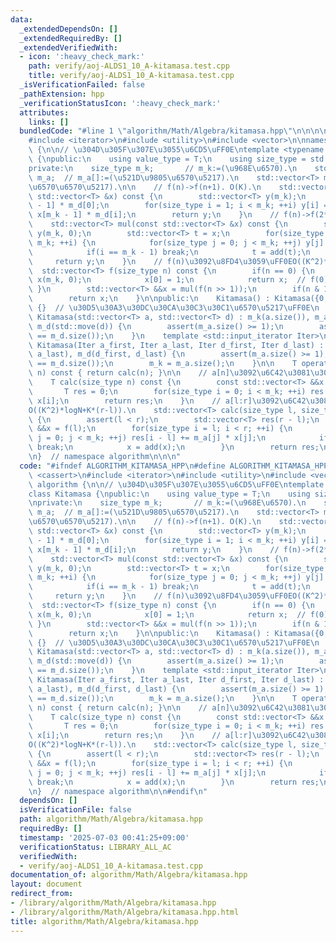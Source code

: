 ```yaml
---
data:
  _extendedDependsOn: []
  _extendedRequiredBy: []
  _extendedVerifiedWith:
  - icon: ':heavy_check_mark:'
    path: verify/aoj-ALDS1_10_A-kitamasa.test.cpp
    title: verify/aoj-ALDS1_10_A-kitamasa.test.cpp
  _isVerificationFailed: false
  _pathExtension: hpp
  _verificationStatusIcon: ':heavy_check_mark:'
  attributes:
    links: []
  bundledCode: "#line 1 \"algorithm/Math/Algebra/kitamasa.hpp\"\n\n\n\n#include <cassert>\n\
    #include <iterator>\n#include <utility>\n#include <vector>\n\nnamespace algorithm\
    \ {\n\n// \u304D\u305F\u307E\u3055\u6CD5\uFF0E\ntemplate <typename T>\nclass Kitamasa\
    \ {\npublic:\n    using value_type = T;\n    using size_type = std::size_t;\n\n\
    private:\n    size_type m_k;       // m_k:=(\u968E\u6570).\n    std::vector<T>\
    \ m_a;  // m_a[]:=(\u521D\u9805\u6570\u5217).\n    std::vector<T> m_d;  // m_d[]:=(\u4FC2\
    \u6570\u6570\u5217).\n\n    // f(n)->f(n+1). O(K).\n    std::vector<T> add(const\
    \ std::vector<T> &x) const {\n        std::vector<T> y(m_k);\n        y[0] = x[m_k\
    \ - 1] * m_d[0];\n        for(size_type i = 1; i < m_k; ++i) y[i] = x[i - 1] +\
    \ x[m_k - 1] * m_d[i];\n        return y;\n    }\n    // f(n)->f(2*n). O(K^2).\n\
    \    std::vector<T> mul(const std::vector<T> &x) const {\n        std::vector<T>\
    \ y(m_k, 0);\n        std::vector<T> t = x;\n        for(size_type i = 0; i <\
    \ m_k; ++i) {\n            for(size_type j = 0; j < m_k; ++j) y[j] += x[i] * t[j];\n\
    \            if(i == m_k - 1) break;\n            t = add(t);\n        }\n   \
    \     return y;\n    }\n    // f(n)\u3092\u8FD4\u3059\uFF0EO((K^2)*logN).\n  \
    \  std::vector<T> f(size_type n) const {\n        if(n == 0) {\n            std::vector<T>\
    \ x(m_k, 0);\n            x[0] = 1;\n            return x;  // f(0).\n       \
    \ }\n        std::vector<T> &&x = mul(f(n >> 1));\n        if(n & 1ULL) x = add(x);\n\
    \        return x;\n    }\n\npublic:\n    Kitamasa() : Kitamasa({0, 1}, {1, 1})\
    \ {}  // \u30D5\u30A3\u30DC\u30CA\u30C3\u30C1\u6570\u5217\uFF0E\n    explicit\
    \ Kitamasa(std::vector<T> a, std::vector<T> d) : m_k(a.size()), m_a(std::move(a)),\
    \ m_d(std::move(d)) {\n        assert(m_a.size() >= 1);\n        assert(m_a.size()\
    \ == m_d.size());\n    }\n    template <std::input_iterator Iter>\n    explicit\
    \ Kitamasa(Iter a_first, Iter a_last, Iter d_first, Iter d_last) : m_a(a_first,\
    \ a_last), m_d(d_first, d_last) {\n        assert(m_a.size() >= 1);\n        assert(m_a.size()\
    \ == m_d.size());\n        m_k = m_a.size();\n    }\n\n    T operator[](size_type\
    \ n) const { return calc(n); }\n\n    // a[n]\u3092\u6C42\u3081\u308B\uFF0EO((K^2)*logN).\n\
    \    T calc(size_type n) const {\n        const std::vector<T> &&x = f(n);\n \
    \       T res = 0;\n        for(size_type i = 0; i < m_k; ++i) res += m_a[i] *\
    \ x[i];\n        return res;\n    }\n    // a[l:r]\u3092\u6C42\u3081\u308B\uFF0E\
    O((K^2)*logN+K*(r-l)).\n    std::vector<T> calc(size_type l, size_type r) const\
    \ {\n        assert(l < r);\n        std::vector<T> res(r - l);\n        std::vector<T>\
    \ &&x = f(l);\n        for(size_type i = l; i < r; ++i) {\n            for(size_type\
    \ j = 0; j < m_k; ++j) res[i - l] += m_a[j] * x[j];\n            if(i == r - 1)\
    \ break;\n            x = add(x);\n        }\n        return res;\n    }\n};\n\
    \n}  // namespace algorithm\n\n\n"
  code: "#ifndef ALGORITHM_KITAMASA_HPP\n#define ALGORITHM_KITAMASA_HPP 1\n\n#include\
    \ <cassert>\n#include <iterator>\n#include <utility>\n#include <vector>\n\nnamespace\
    \ algorithm {\n\n// \u304D\u305F\u307E\u3055\u6CD5\uFF0E\ntemplate <typename T>\n\
    class Kitamasa {\npublic:\n    using value_type = T;\n    using size_type = std::size_t;\n\
    \nprivate:\n    size_type m_k;       // m_k:=(\u968E\u6570).\n    std::vector<T>\
    \ m_a;  // m_a[]:=(\u521D\u9805\u6570\u5217).\n    std::vector<T> m_d;  // m_d[]:=(\u4FC2\
    \u6570\u6570\u5217).\n\n    // f(n)->f(n+1). O(K).\n    std::vector<T> add(const\
    \ std::vector<T> &x) const {\n        std::vector<T> y(m_k);\n        y[0] = x[m_k\
    \ - 1] * m_d[0];\n        for(size_type i = 1; i < m_k; ++i) y[i] = x[i - 1] +\
    \ x[m_k - 1] * m_d[i];\n        return y;\n    }\n    // f(n)->f(2*n). O(K^2).\n\
    \    std::vector<T> mul(const std::vector<T> &x) const {\n        std::vector<T>\
    \ y(m_k, 0);\n        std::vector<T> t = x;\n        for(size_type i = 0; i <\
    \ m_k; ++i) {\n            for(size_type j = 0; j < m_k; ++j) y[j] += x[i] * t[j];\n\
    \            if(i == m_k - 1) break;\n            t = add(t);\n        }\n   \
    \     return y;\n    }\n    // f(n)\u3092\u8FD4\u3059\uFF0EO((K^2)*logN).\n  \
    \  std::vector<T> f(size_type n) const {\n        if(n == 0) {\n            std::vector<T>\
    \ x(m_k, 0);\n            x[0] = 1;\n            return x;  // f(0).\n       \
    \ }\n        std::vector<T> &&x = mul(f(n >> 1));\n        if(n & 1ULL) x = add(x);\n\
    \        return x;\n    }\n\npublic:\n    Kitamasa() : Kitamasa({0, 1}, {1, 1})\
    \ {}  // \u30D5\u30A3\u30DC\u30CA\u30C3\u30C1\u6570\u5217\uFF0E\n    explicit\
    \ Kitamasa(std::vector<T> a, std::vector<T> d) : m_k(a.size()), m_a(std::move(a)),\
    \ m_d(std::move(d)) {\n        assert(m_a.size() >= 1);\n        assert(m_a.size()\
    \ == m_d.size());\n    }\n    template <std::input_iterator Iter>\n    explicit\
    \ Kitamasa(Iter a_first, Iter a_last, Iter d_first, Iter d_last) : m_a(a_first,\
    \ a_last), m_d(d_first, d_last) {\n        assert(m_a.size() >= 1);\n        assert(m_a.size()\
    \ == m_d.size());\n        m_k = m_a.size();\n    }\n\n    T operator[](size_type\
    \ n) const { return calc(n); }\n\n    // a[n]\u3092\u6C42\u3081\u308B\uFF0EO((K^2)*logN).\n\
    \    T calc(size_type n) const {\n        const std::vector<T> &&x = f(n);\n \
    \       T res = 0;\n        for(size_type i = 0; i < m_k; ++i) res += m_a[i] *\
    \ x[i];\n        return res;\n    }\n    // a[l:r]\u3092\u6C42\u3081\u308B\uFF0E\
    O((K^2)*logN+K*(r-l)).\n    std::vector<T> calc(size_type l, size_type r) const\
    \ {\n        assert(l < r);\n        std::vector<T> res(r - l);\n        std::vector<T>\
    \ &&x = f(l);\n        for(size_type i = l; i < r; ++i) {\n            for(size_type\
    \ j = 0; j < m_k; ++j) res[i - l] += m_a[j] * x[j];\n            if(i == r - 1)\
    \ break;\n            x = add(x);\n        }\n        return res;\n    }\n};\n\
    \n}  // namespace algorithm\n\n#endif\n"
  dependsOn: []
  isVerificationFile: false
  path: algorithm/Math/Algebra/kitamasa.hpp
  requiredBy: []
  timestamp: '2025-07-03 00:41:25+09:00'
  verificationStatus: LIBRARY_ALL_AC
  verifiedWith:
  - verify/aoj-ALDS1_10_A-kitamasa.test.cpp
documentation_of: algorithm/Math/Algebra/kitamasa.hpp
layout: document
redirect_from:
- /library/algorithm/Math/Algebra/kitamasa.hpp
- /library/algorithm/Math/Algebra/kitamasa.hpp.html
title: algorithm/Math/Algebra/kitamasa.hpp
---
```

